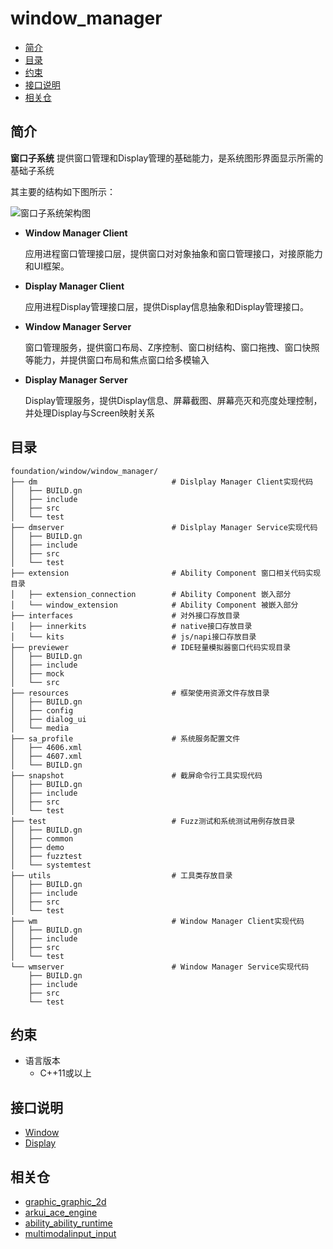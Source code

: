 # window_manager

-   [简介](#简介)
-   [目录](#目录)
-   [约束](#约束)
-   [接口说明](#接口说明)
-   [相关仓](#相关仓)

## 简介

**窗口子系统** 提供窗口管理和Display管理的基础能力，是系统图形界面显示所需的基础子系统

其主要的结构如下图所示：

![窗口子系统架构图](./figures/WindowManager.png)

- **Window Manager Client**

    应用进程窗口管理接口层，提供窗口对对象抽象和窗口管理接口，对接原能力和UI框架。

- **Display Manager Client**

    应用进程Display管理接口层，提供Display信息抽象和Display管理接口。

- **Window Manager Server**

    窗口管理服务，提供窗口布局、Z序控制、窗口树结构、窗口拖拽、窗口快照等能力，并提供窗口布局和焦点窗口给多模输入

- **Display Manager Server**

    Display管理服务，提供Display信息、屏幕截图、屏幕亮灭和亮度处理控制，并处理Display与Screen映射关系

## 目录
```
foundation/window/window_manager/
├── dm                              # Dislplay Manager Client实现代码    
│   ├── BUILD.gn                    
│   ├── include                      
│   ├── src                          
│   └── test                         
├── dmserver                        # Dislplay Manager Service实现代码  
│   ├── BUILD.gn                      
│   ├── include                       
│   ├── src                           
│   └── test                          
├── extension                       # Ability Component 窗口相关代码实现目录  
│   ├── extension_connection        # Ability Component 嵌入部分 
│   └── window_extension            # Ability Component 被嵌入部分                                                  
├── interfaces                      # 对外接口存放目录   
│   ├── innerkits                   # native接口存放目录   
│   └── kits                        # js/napi接口存放目录  
├── previewer                       # IDE轻量模拟器窗口代码实现目录   
│   ├── BUILD.gn                      
│   ├── include                       
│   ├── mock                          
│   └── src                           
├── resources                       # 框架使用资源文件存放目录   
│   ├── BUILD.gn                      
│   ├── config                        
│   ├── dialog_ui                     
│   └── media                       
├── sa_profile                      # 系统服务配置文件
│   ├── 4606.xml                   
│   ├── 4607.xml                   
│   └── BUILD.gn                   
├── snapshot                        # 截屏命令行工具实现代码 
│   ├── BUILD.gn                     
│   ├── include                      
│   ├── src                          
│   └── test                         
├── test                            # Fuzz测试和系统测试用例存放目录 
│   ├── BUILD.gn                    
│   ├── common                      
│   ├── demo                        
│   ├── fuzztest                    
│   └── systemtest                                                      
├── utils                           # 工具类存放目录  
│   ├── BUILD.gn                      
│   ├── include                       
│   ├── src                           
│   └── test                                              
├── wm                              # Window Manager Client实现代码  
│   ├── BUILD.gn                      
│   ├── include                       
│   ├── src                           
│   └── test                          
└── wmserver                        # Window Manager Service实现代码  
    ├── BUILD.gn                      
    ├── include                       
    ├── src                           
    └── test   
```

## 约束
- 语言版本
    - C++11或以上

## 接口说明

- [Window](https://gitcode.com/openharmony/docs/blob/master/zh-cn/application-dev/reference/apis-arkui/arkts-apis-window.md)
- [Display](https://gitcode.com/openharmony/docs/blob/master/zh-cn/application-dev/reference/apis-arkui/js-apis-display.md)

## 相关仓
- [graphic_graphic_2d](https://gitcode.com/openharmony/graphic_graphic_2d)
- [arkui_ace_engine](https://gitcode.com/openharmony/arkui_ace_engine)
- [ability_ability_runtime](https://gitcode.com/openharmony/ability_ability_runtime)
- [multimodalinput_input](https://gitcode.com/openharmony/multimodalinput_input)